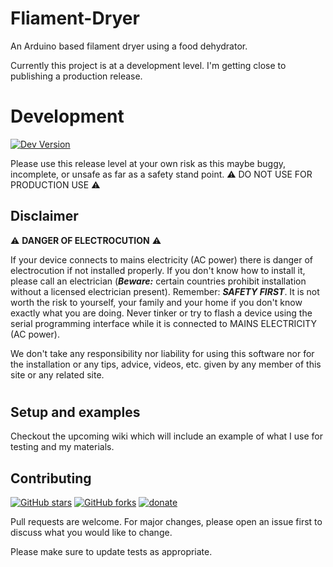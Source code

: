 # Fliament-Dryer
An Arduino based filament dryer using a food dehydrator.

Currently this project is at a development level. I'm getting close to publishing a production release.

# Development
[![Dev Version](https://img.shields.io/badge/development%20version-v8.4.x.x-blue.svg)](https://github.com/DrTechdom/Fliament-Dryer)

Please use this release level at your own risk as this maybe buggy, incomplete, or unsafe as far as a safety stand point.
:warning: DO NOT USE FOR PRODUCTION USE :warning:

## Disclaimer

:warning: **DANGER OF ELECTROCUTION** :warning:

If your device connects to mains electricity (AC power) there is danger of electrocution if not installed properly. If you don't know how to install it, please call an electrician (***Beware:*** certain countries prohibit installation without a licensed electrician present). Remember: _**SAFETY FIRST**_. It is not worth the risk to yourself, your family and your home if you don't know exactly what you are doing. Never tinker or try to flash a device using the serial programming interface while it is connected to MAINS ELECTRICITY (AC power).

We don't take any responsibility nor liability for using this software nor for the installation or any tips, advice, videos, etc. given by any member of this site or any related site.

# 
## Setup and examples

Checkout the upcoming wiki which will include an example of what I use for testing and my materials.


## Contributing
[![GitHub stars](https://img.shields.io/github/stars/DrTechdom/Fliament-Dryer.svg?style=social&label=Star)](https://github.com/DrTechdom/Fliament-Dryer/stargazers)
[![GitHub forks](https://img.shields.io/github/forks/DrTechdom/Fliament-Dryer.svg?style=social&label=Fork)](https://github.com/DrTechdom/Fliament-Dryer/network)
[![donate](https://img.shields.io/badge/donate-PayPal-blue.svg)](https://paypal.me/DrTechdom)

Pull requests are welcome. For major changes, please open an issue first to discuss what you would like to change.

Please make sure to update tests as appropriate.
